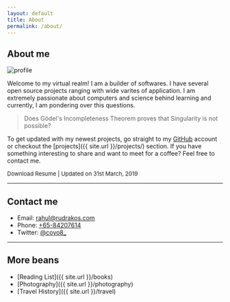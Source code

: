 ```yaml
---
layout: default
title: About
permalink: /about/
---
```


## About me

<img class="profile-picture" src="{{ site.url }}/assets/images/profile.jpg" alt="profile">


Welcome to my virtual realm! I am a builder of softwares. I have several open source projects ranging with wide varites of application. I am extremely passionate about computers and science behind learning and currently, I am pondering over this questions.

> Does Gödel's Incompleteness Theorem proves that Singularity is not possible?

To get updated with my newest projects, go straight to my [GitHub][github] account or checkout the [projects]({{ site.url }}/projects/) section. If you have something interesting to share and want to meet for a coffee? Feel free to contact me.

<div class="social-icon"><a id="pdf-ic" href="{{ site.url }}/assets/pdf/resume.pdf" target="_blank">
    <i class="fa fa-file-pdf-o social-icon"></i>
  </a>
  <span><font size="2">Download Resume | Updated on 31st March, 2019 </font></span>
</div>

---

## Contact me

* Email: [rahul@rudrakos.com](mailto:rahul@rudrakos.com)
* Phone: [+65-84207614](tel:+65-84207614)
* Twitter: [@coyo8_][twitter]

---

## More beans
* [Reading List]({{ site.url }}/books)
* [Photography]({{ site.url }}/photography)
* [Travel History]({{ site.url }}/travel)


[github]: <https://github.com/{{ site.trivium.social.github }}>
[medium]: <https://medium.com/@{{ site.trivium.social.medium }}>
[udacity]: <https://udacity.com>
[fsnd]: <https://www.udacity.com/course/full-stack-web-developer-nanodegree--nd004>
[PSF]: <https://www.python.org/psf>
[rudra]: <https://en.wikipedia.org/wiki/Rudra>
[cmu]: <https://www.hcii.cmu.edu/>
[disney]: <http://www.disneyinteractive.com/>
[grab]: <https://www.grab.com/sg/>
[twitter]: <https://twitter.com/coyo8_>
